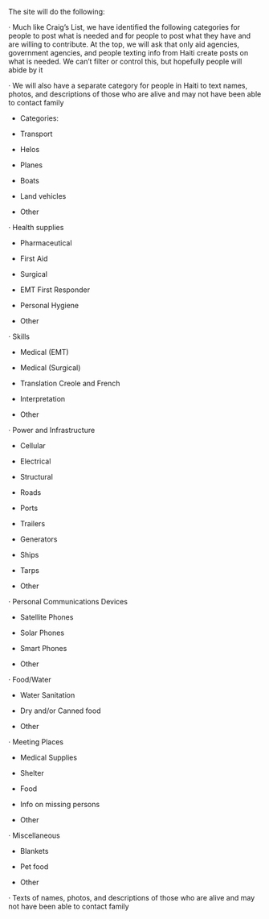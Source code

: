 The site will do the following:
 
·         Much like Craig’s List, we have identified the following categories for people to post what is needed and for people to post what they have and are willing to contribute.  At the top, we will ask that only aid agencies, government agencies, and people texting info from Haiti create posts on what is needed.  We can’t filter or control this, but hopefully people will abide by it

 
·         We will also have a separate category for people in Haiti to text names, photos, and descriptions of those who are alive and may not have been able to contact family

 
* Categories:
 
* Transport  

* Helos

* Planes

* Boats

* Land vehicles

* Other

·         Health supplies

* Pharmaceutical

* First Aid

* Surgical

* EMT First Responder

* Personal Hygiene

* Other

·         Skills

* Medical (EMT)

* Medical (Surgical)

* Translation Creole and French

* Interpretation

* Other

·         Power and Infrastructure

* Cellular

* Electrical

* Structural

* Roads

* Ports

* Trailers

* Generators

* Ships

* Tarps

* Other

·         Personal Communications Devices

* Satellite Phones

* Solar Phones

* Smart Phones

* Other

·         Food/Water

* Water Sanitation

* Dry and/or Canned food

* Other

·         Meeting Places

* Medical Supplies

* Shelter

* Food

* Info on missing persons

* Other

·         Miscellaneous

* Blankets

* Pet food

* Other

·         Texts of names, photos, and descriptions of those who are alive and may not have been able to contact family